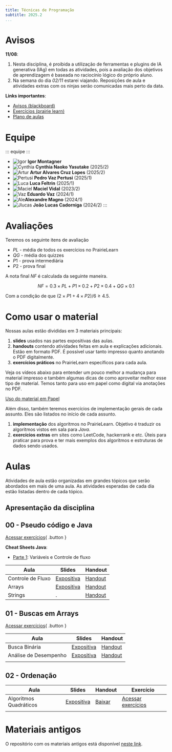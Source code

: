 ```yaml
---
title: Técnicas de Programação
subtitle: 2025.2
...
```


# Avisos

**11/08**:

1. Nesta disciplina, é proibida a utilização de ferramentas e plugins de IA generativa (IAg) em todas as atividades, pois a avaliação dos objetivos de aprendizagem é baseada no raciocínio lógico do próprio aluno.
2. Na semana do dia *02/11* estarei viajando. Reposições de aula e atividades extras com os ninjas serão comunicadas mais perto da data. 

**Links importantes**:

- [Avisos (blackboard)](https://insper.blackboard.com/ultra/courses/_49698_1/announcements)
- [Exercícios (prairie learn)](https://us.prairielearn.com/pl/course_instance/188747)
- [Plano de aulas](./plano-de-aulas.xlsx)

# Equipe

::: equipe :::
- ![Igor](css/igor.png) **Igor Montagner**
- ![Cynthia](css/cynthia.jpeg) **Cynthia Naoko Yasutake** (2025/2)
- ![Artur](css/artur.jpeg) **Artur Alvares Cruz Lopes** (2025/2)
- ![Pertusi](css/pertusi.png) **Pedro Vaz Pertusi** (2025/1)
- ![Luca](css/luca.jpg) **Luca Feltrin** (2025/1)
- ![Maciel](css/maciel.jpg) **Maciel Vidal** (2023/2) 
- ![Vaz](css/vaz.jpg) **Eduardo Vaz** (2024/1)
- ![Ale](css/ale.jpeg)**Alexandre Magno** (2024/1)
- ![Jlucas](css/jlucas.jpg) **João Lucas Cadorniga** (2024/2)
:::

# Avaliações

Teremos os seguinte itens de avaliação

- $PL$ - média de todos os exercícios no PrairieLearn
- $QG$ - média dos quizzes
- $P1$ - prova intermediária 
- $P2$ - prova final

A nota final $NF$ é calculada da seguinte maneira. 

$$
NF = 0.3 \times PL + P1 \times 0.2 + P2 \times 0.4 + QG \times 0.1
$$

Com a condição de que $(2 \times P1 + 4 \times P2)/6 \geq 4.5$. 

# Como usar o material

Nossas aulas estão divididas em 3 materiais principais:

1. **slides** usados nas partes expositivas das aulas. 
2. **handouts** contendo atividades feitas em aula e explicações adicionais. Estão em formato PDF. É possível usar tanto impresso quanto anotando o PDF digitalmente.
3. **exercícios práticos** no PrairieLearn específicos para cada aula.  

Veja os vídeos abaixo para entender um pouco melhor a mudança para material impresso e também algumas dicas de como aproveitar melhor esse tipo de material. Temos tanto para uso em papel como digital via anotações no PDF. 

<a class="button" href="https://youtu.be/8eoDvbbxYhE">Uso do material em Papel</a> <!-- <a class="button" href="#">Uso do material em PDF</a> -->

Além disso, também teremos exercícios de implementação gerais de cada assunto. Eles são listados no início de cada assunto.

1. **implementação** dos algoritmos no PrairieLearn. Objetivo é traduzir os algoritmos vistos em sala para *Java*.
2. **exercícios extras** em sites como LeetCode, hackerrank e etc. Úteis para praticar para prova e ter mais exemplos dos algoritmos e estruturas de dados sendo usados. 


# Aulas

Atividades de aula estão organizadas em grandes tópicos que serão abordados em mais de uma aula. As atividades esperadas de cada dia estão listadas dentro de cada tópico.


## Apresentação da disciplina

<object data="slides-inicio.pdf" width="400" height="400"></object>


## 00 - Pseudo código e Java

[Acessar exercícios](https://us.prairielearn.com/pl/course_instance/188747/assessment/2569817){ .button }


**Cheat Sheets Java**:

- [Parte 1][pseudo-cheatsheet1]: Variáveis e Controle de fluxo



| Aula              | Slides                       | Handout                    |
|-------------------|------------------------------|----------------------------|
| Controle de Fluxo | [Expositiva][pseudo-slides1] | [Handout][pseudo-handout1] |
| Arrays            | [Expositiva][pseudo-slides2] | [Handout][pseudo-handout2] |
| Strings           | .                            | [Handout][pseudo-handout3] |

[pseudo-slides1]: 00-java/slides-dia1.pdf
[pseudo-slides2]: 00-java/slides-dia2.pdf
[pseudo-cheatsheet1]: 00-java/cheat1-handout.pdf
[pseudo-handout1]: 00-java/handout-dia1.pdf
[pseudo-handout2]: 00-java/handout-dia2.pdf
[pseudo-handout3]: 00-java/handout-dia3.pdf

## 01 - Buscas em Arrays

[Acessar exercícios](https://us.prairielearn.com/pl/course_instance/188747/assessment/2574645){ .button }

| Aula                  | Slides                          | Handout                       |
|-----------------------|---------------------------------|-------------------------------|
| Busca Binária         | [Expositiva][binsearch-slides1] | [Handout][binsearch-handout1] |
| Análise de Desempenho | [Expositiva][binsearch-slides2] | [Handout][binsearch-handout2] |
|                       |                                 |                               |

[binsearch-slides1]: 01-busca-binaria/slides-inicio.pdf
[binsearch-handout1]: 01-busca-binaria/handout-dia1.pdf
[binsearch-slides2]: 01-busca-binaria/slides-desempenho.pdf
[binsearch-handout2]: 01-busca-binaria/handout-dia2.pdf

## 02 - Ordenação

| Aula                   | Slides                     | Handout                 | Exercício                      |
|------------------------|----------------------------|-------------------------|--------------------------------|
| Algoritmos Quadráticos | [Expositiva][sort-slides1] | [Baixar][sort-handout1] | [Acessar exercícios][sort-ex1] |
|                        |                            |                         |                                |

<!--| Recursão (parte 1)     | [Expositiva][sort-slides2] | [Baixar][sort-handout2] |
|                        |                            |                         |
-->

[sort-slides1]: 02-ordenacao/slides-dia1.pdf
[sort-slides2]: 02-ordenacao/slides-dia2.pdf
[sort-slides3]: 02-ordenacao/slides-dia3.pdf
[sort-slides4]: 02-ordenacao/slides-dia4.pdf

[sort-handout1]: 02-ordenacao/handout-dia1.pdf
[sort-handout2]: 02-ordenacao/handout-dia2.pdf
[sort-handout3]: 02-ordenacao/handout-dia3.pdf
[sort-handout4]: 02-ordenacao/handout-dia4.pdf

[sort-ex1]: https://us.prairielearn.com/pl/course_instance/188747/assessment/2578637

<!--
## 02 - Ordenação

-->


# Materiais antigos

O repositório com os materiais antigos está disponível [neste link](https://github.com/insper/tecnicas-de-programacao). 
